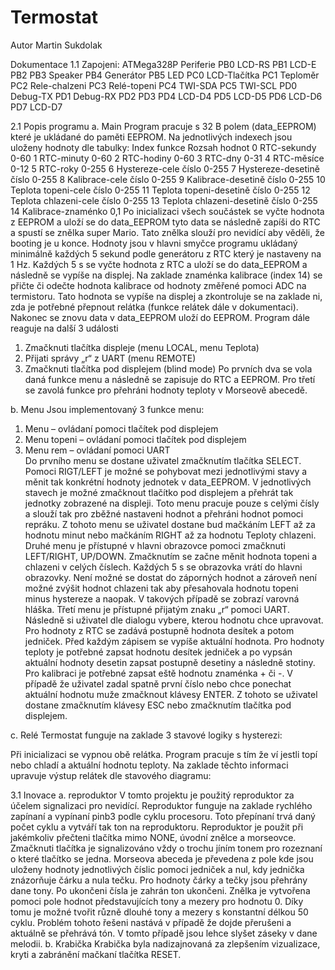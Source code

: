 # Termostat
Autor Martin Sukdolak

Dokumentace
1.1	Zapojeni:
ATMega328P	Periferie
PB0	LCD-RS
PB1	LCD-E
PB2	
PB3	Speaker
PB4	Generátor
PB5	LED 
PC0	LCD-Tlačítka
PC1	Teploměr
PC2	Rele-chalzeni
PC3	Relé-topeni
PC4	TWI-SDA	
PC5	TWI-SCL
PD0	Debug-TX
PD1	Debug-RX
PD2	
PD3	
PD4	LCD-D4
PD5	LCD-D5
PD6	LCD-D6
PD7	LCD-D7

2.1	Popis programu
a.	Main
Program pracuje s 32 B polem (data_EEPROM) které je ukládané do paměti EEPROM. Na jednotlivých indexech jsou uloženy hodnoty dle tabulky:
Index	funkce	Rozsah hodnot
0	RTC-sekundy	0-60
1	RTC-minuty	0-60
2	RTC-hodiny	0-60
3	RTC-dny	0-31
4	RTC-měsíce	0-12
5	RTC-roky	0-255
6	Hystereze-cele číslo	0-255
7	Hystereze-desetině číslo	0-255
8	Kalibrace-cele číslo	0-255
9	Kalibrace-desetině číslo	0-255
10	Teplota topeni-cele číslo	0-255
11	Teplota topeni-desetině číslo	0-255
12	Teplota chlazeni-cele číslo	0-255
13	Teplota chlazeni-desetině číslo	0-255
14	Kalibrace-znaménko	0,1
Po inicializaci všech součástek se vyčte hodnota z EEPROM a uloží se do data_EEPROM tyto data se následně zapíši do RTC a spustí se znělka super Mario. Tato znělka slouží pro nevidící aby věděli, že booting je u konce.
Hodnoty jsou v hlavni smyčce programu ukládaný minimálně každých 5 sekund podle generátoru z RTC který je nastaveny na 1 Hz. Každých 5 s se vyčte hodnota z RTC a uloží se do data_EEPROM a následně se vypíše na displej. Na zaklade znaménka kalibrace (index 14) se přičte či odečte hodnota kalibrace od hodnoty změřené pomoci ADC na termistoru. Tato hodnota se vypíše na displej a zkontroluje se na zaklade ni, zda je potřebné přepnout relátka (funkce relátek dále v dokumentaci). Nakonec se znovu data v data_EEPROM uloží do EEPROM.
Program dále reaguje na další 3 události
1.	Zmačknuti tlačítka displeje (menu LOCAL, menu Teplota)
2.	Přijati správy „r“ z UART (menu REMOTE)
3.	Zmačknuti tlačítka pod displejem (blind mode)
Po prvních dva se vola daná funkce menu a následně se zapisuje do RTC a EEPROM. Pro třetí se zavolá funkce pro přehráni hodnoty teploty v Morseově abecedě.
 

b.	Menu
Jsou implementovaný 3 funkce menu:
1.	Menu – ovládaní pomoci tlačítek pod displejem
2.	Menu topeni – ovládaní pomoci tlačítek pod displejem
3.	Menu rem – ovládaní pomoci UART  
Do prvního menu se dostane uživatel zmačknutím tlačítka SELECT. Pomoci RIGT/LEFT je možné se pohybovat mezi jednotlivými stavy a měnit tak konkrétní hodnoty jednotek v data_EEPROM. V jednotlivých stavech je možné zmačknout tlačítko pod displejem a přehrát tak jednotky zobrazené na displeji. Toto menu pracuje pouze s celými čísly a slouží tak pro zběžné nastaveni hodnot a přehráni hodnot pomoci repráku. Z tohoto menu se uživatel dostane bud mačkáním LEFT až za hodnotu minut nebo mačkáním RIGHT až za hodnotu Teploty chlazeni.
Druhé menu je přístupné v hlavni obrazovce pomoci zmačknuti LEFT/RIGHT, UP/DOWN. Zmačknutím se začne měnit hodnota topeni a chlazeni v celých číslech. Každých 5 s se obrazovka vrátí do hlavni obrazovky. Není možné se dostat do záporných hodnot a zároveň není možné zvýšit hodnot chlazeni tak aby přesahovala hodnotu topeni minus hystereze a naopak. V takových případě se zobrazí varovná hláška.
Třetí menu je přístupné přijatým znaku „r“ pomoci UART. Následně si uživatel dle dialogu vybere, kterou hodnotu chce upravovat. Pro hodnoty z RTC se zadává postupně hodnota desítek a potom jedniček. Před každým zápisem se vypíše aktuální hodnota. Pro hodnoty teploty je potřebné zapsat hodnotu desítek jedniček a po vypsán aktuální hodnoty desetin zapsat postupně desetiny a následně stotiny. Pro kalibraci je potřebné zapsat eště hodnotu znaménka + či -. V případě že uživatel zadal spatně první číslo nebo chce ponechat aktuální hodnotu muže zmačknout klávesy ENTER. Z tohoto se uživatel dostane zmačknutím klávesy ESC nebo zmačknutím tlačítka pod displejem.

 
c.	Relé
Termostat funguje na zaklade 3 stavové logiky s hysterezi:
 
Při inicializaci se vypnou obě relátka. Program pracuje s tím že ví jestli topí nebo chladí a aktuální hodnotu teploty. Na zaklade těchto informaci upravuje výstup relátek dle stavového diagramu:
 
3.1	Inovace
a.	reproduktor
V tomto projektu je použitý reproduktor za účelem signalizaci pro nevidící. Reproduktor funguje na zaklade rychlého zapínaní a vypínaní pinb3 podle cyklu procesoru. Toto přepínaní trvá daný počet cyklu a vytváří tak ton na reproduktoru. Reproduktor je použit při jakémkoliv přečteni tlačítka mimo NONE, úvodní znělce a morseovce. 
Zmačknuti tlačítka je signalizováno vždy o trochu jíním tonem pro rozeznaní o které tlačítko se jedna. 
Morseova abeceda je převedena z pole kde jsou uloženy hodnoty jednotlivých číslic pomoci jedniček a nul, kdy jednička znázorňuje čárku a nula tečku. Pro hodnoty čárky a tečky jsou přehrány dane tony. Po ukončeni čísla je zahrán ton ukončeni. 
Znělka je vytvořena pomoci pole hodnot představujících tony a mezery pro hodnotu 0. Díky tomu je možné tvořit různě dlouhé tony a mezery s konstantní délkou 50 cyklu.
Problém tohoto řešeni nastává v případě že dojde přerušeni a aktuálně se přehrává tón. V tomto případě jsou lehce slyšet záseky v dane melodii. 
b.	Krabička
Krabička byla nadizajnovaná za zlepšením vizualizace, kryti a zabránění mačkaní tlačítka RESET.



